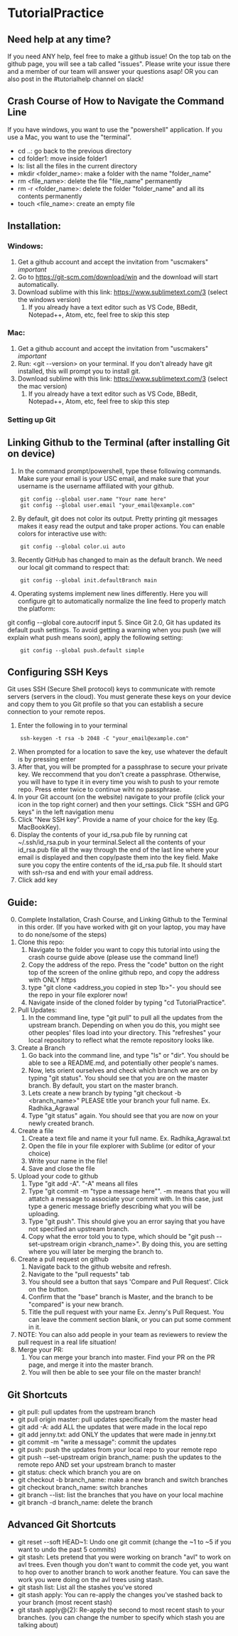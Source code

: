 # TutorialPractice

## Need help at any time?
If you need ANY help, feel free to make a github issue! On the top tab on the github page, you will see a tab called "issues". Please write your issue there and a member of our team will answer your questions asap! OR you can also post in the #tutorialhelp channel on slack!

## Crash Course of How to Navigate the Command Line 
If you have windows, you want to use the "powershell" application. If you use a Mac, you want to use the "terminal".

- cd ..: go back to the previous directory
- cd folder1: move inside folder1
- ls: list all the files in the current directory
- mkdir <folder_name>: make a folder with the name "folder_name"
- rm <file_name>: delete the file "file_name" permanently
- rm -r <folder_name>: delete the folder "folder_name" and all its contents permanently
- touch <file_name>: create an empty file

## Installation:
### Windows:
1. Get a github account and accept the invitation from "uscmakers" *important*
2. Go to https://git-scm.com/download/win and the download will start automatically.
3. Download sublime with this link: https://www.sublimetext.com/3 (select the windows version)
	1. If you already have a text editor such as VS Code, BBedit, Notepad++, Atom, etc, feel free to skip this step

### Mac:
1. Get a github account and accept the invitation from "uscmakers" *important*
2. Run: <git --version> on your terminal. If you don't already have git installed, this will prompt you to install git.
3. Download sublime with this link: https://www.sublimetext.com/3 (select the mac version)
	1. If you already have a text editor such as VS Code, BBedit, Notepad++, Atom, etc, feel free to skip this step
	
### Setting up Git
## Linking Github to the Terminal (after installing Git on device)
1. In the command prompt/powershell, type these following commands. Make sure your email is your USC email, and make sure that your username is the username affiliated with your github.
```
	git config --global user.name "Your name here"
	git config --global user.email "your_email@example.com"
```
2. By default, git does not color its output. Pretty printing git messages makes it easy read the output and take proper actions. You can enable colors for interactive use with:
```
	git config --global color.ui auto
```
3. Recently GitHub has changed to main as the default branch. We need our local git command to respect that:
```
	git config --global init.defaultBranch main
```
4. Operating systems implement new lines differently. Here you will configure git to automatically normalize the line feed to properly match the platform:

git config --global core.autocrlf input
5. Since Git 2.0, Git has updated its default push settings. To avoid getting a warning when you push (we will explain what push means soon), apply the following setting:
```
	git config --global push.default simple
```
## Configuring SSH Keys
Git uses SSH (Secure Shell protocol) keys to communicate with remote servers (servers in the cloud). You must generate these keys on your device and copy them to you Git profile so that you can establish a secure connection to your remote repos.
1. Enter the following in to your terminal
```
	ssh-keygen -t rsa -b 2048 -C "your_email@example.com"
```
2. When prompted for a location to save the key, use whatever the default is by pressing enter
3. After that, you will be prompted for a passphrase to secure your private key. We reccommend that you don't create a passphrase. Otherwise, you will have to type it in every time you wish to push to your remote repo. Press enter twice to continue wiht no passphrase.
4. In your Git account (on the website) navigate to your profile (click your icon in the top right corner) and then your settings. Click "SSH and GPG keys" in the left navigation menu
5. Click "New SSH key". Provide a name of your choice for the key (Eg. MacBookKey).
6. Display the contents of your id_rsa.pub file by running cat ~/.ssh/id_rsa.pub in your terminal.Select all the contents of your id_rsa.pub file all the way through
the end of the last line where your email is displayed and then copy/paste them into the key field. Make sure you copy the entire contents of the id_rsa.pub file. It should start with ssh-rsa and end with your email address.
7. Click add key

## Guide:
0. Complete Installation, Crash Course, and Linking Github to the Terminal in this order. (If you have worked with git on your laptop, you may have to do none/some of the steps)
1. Clone this repo:
	1. Navigate to the folder you want to copy this tutorial into using the crash course guide above (please use the command line!)
	2. Copy the address of the repo. Press the "code" button on the right top of the screen of the online github repo, and copy the address with ONLY https
	3. type "git clone <address_you copied in step 1b>"- you should see the repo in your file explorer now!
	4. Navigate inside of the cloned folder by typing "cd TutorialPractice".
2. Pull Updates:
	1. In the command line, type "git pull" to pull all the updates from the upstream branch. Depending on when you do this, you might see other peoples' files load into your directory. This "refreshes" your local repository to reflect what the remote repository looks like.
3. Create a Branch
	1. Go back into the command line, and type "ls" or "dir". You should be able to see a README.md, and potentially other people's names.
	2. Now, lets orient ourselves and check which branch we are on by typing "git status". You should see that you are on the master branch. By default, you start on the master branch.
	3. Lets create a new branch by typing "git checkout -b <branch_name>" PLEASE title your branch your full name. Ex. Radhika_Agrawal
	4. Type "git status" again. You should see that you are now on your newly created branch.
4. Create a file
	1. Create a text file and name it your full name. Ex. Radhika_Agrawal.txt
	2. Open the file in your file explorer with Sublime (or editor of your choice)
	3. Write your name in the file!
	4. Save and close the file
5. Upload your code to github
	1. Type "git add -A". "-A" means all files
	2. Type "git commit -m "type a message here"". -m means that you will attatch a message to associate your commit with. In this case, just type a generic message briefly describing what you will be uploading.
	3. Type "git push". This should give you an error saying that you have not specified an upstream branch. 
	4. Copy what the error told you to type, which should be "git push --set-upstream origin <branch_name>". By doing this, you are setting where you will later be merging the branch to.
6. Create a pull request on github
	1. Navigate back to the github website and refresh. 
	2. Navigate to the "pull requests" tab
	3. You should see a button that says 'Compare and Pull Request'. Click on the button.
	4. Confirm that the "base" branch is Master, and the branch to be "compared" is your new branch.
	5. Title the pull request with your name Ex. Jenny's Pull Request. You can leave the comment section blank, or you can put some comment in it.
8. NOTE: You can also add people in your team as reviewers to review the pull request in a real life situation!
9. Merge your PR:
	1. You can merge your branch into master. Find your PR on the PR page, and merge it into the master branch.
	2. You will then be able to see your file on the master branch!
	
## Git Shortcuts

- git pull: pull updates from the upstream branch
- git pull origin master: pull updates specifically from the master head 
- git add -A: add ALL the updates that were made in the local repo
- git add jenny.txt: add ONLY the updates that were made in jenny.txt
- git commit -m "write a message": commit the updates
- git push: push the updates from your local repo to your remote repo
- git push --set-upstream origin branch_name: push the updates to the remote repo AND set your upstream branch to master
- git status: check which branch you are on
- git checkout -b branch_name: make a new branch and switch branches
- git checkout branch_name: switch branches
- git branch --list: list the branches that you have on your local machine
- git branch -d branch_name: delete the branch

## Advanced Git Shortcuts

- git reset --soft HEAD~1: Undo one git commit (change the ~1 to ~5 if you want to undo the past 5 commits)
- git stash: Lets pretend that you were working on branch "avl" to work on avl trees. Even though you don't want to commit the code yet, you want to hop over to another branch to work another feature. You can save the work you were doing on the avl trees using stash.
- git stash list: List all the stashes you've stored
- git stash apply: You can re-apply the changes you've stashed back to your branch (most recent stash)
- git stash apply@{2}: Re-apply the second to most recent stash to your branches. (you can change the number to specify which stash you are talking about)

